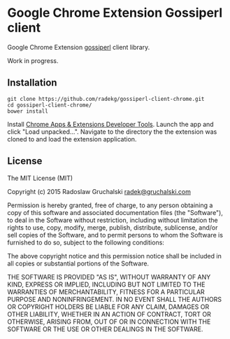 # Google Chrome Extension Gossiperl client

Google Chrome Extension [gossiperl](https://github.com/radekg/gossiperl) client library.

Work in progress.

## Installation

    git clone https://github.com/radekg/gossiperl-client-chrome.git
    cd gossiperl-client-chrome/
    bower install

Install [Chrome Apps & Extensions Developer Tools](https://chrome.google.com/webstore/detail/chrome-apps-extensions-de/ohmmkhmmmpcnpikjeljgnaoabkaalbgc?hl=en). Launch the app and click "Load unpacked...". Navigate to the directory the the extension was cloned to and load the extension application.

## License

The MIT License (MIT)

Copyright (c) 2015 Radoslaw Gruchalski <radek@gruchalski.com>

Permission is hereby granted, free of charge, to any person obtaining a copy
of this software and associated documentation files (the "Software"), to deal
in the Software without restriction, including without limitation the rights
to use, copy, modify, merge, publish, distribute, sublicense, and/or sell
copies of the Software, and to permit persons to whom the Software is
furnished to do so, subject to the following conditions:

The above copyright notice and this permission notice shall be included in
all copies or substantial portions of the Software.

THE SOFTWARE IS PROVIDED "AS IS", WITHOUT WARRANTY OF ANY KIND, EXPRESS OR
IMPLIED, INCLUDING BUT NOT LIMITED TO THE WARRANTIES OF MERCHANTABILITY,
FITNESS FOR A PARTICULAR PURPOSE AND NONINFRINGEMENT. IN NO EVENT SHALL THE
AUTHORS OR COPYRIGHT HOLDERS BE LIABLE FOR ANY CLAIM, DAMAGES OR OTHER
LIABILITY, WHETHER IN AN ACTION OF CONTRACT, TORT OR OTHERWISE, ARISING FROM,
OUT OF OR IN CONNECTION WITH THE SOFTWARE OR THE USE OR OTHER DEALINGS IN
THE SOFTWARE.
